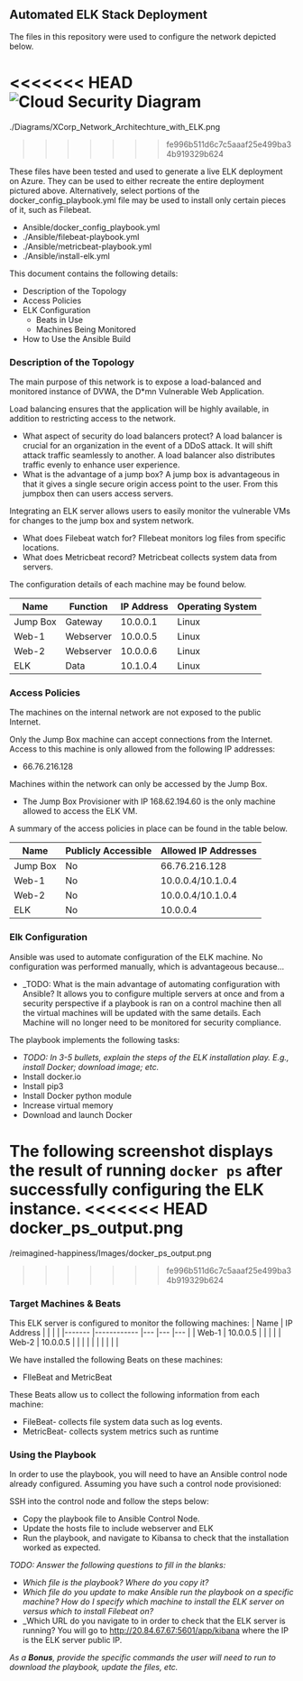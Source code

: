 ## Automated ELK Stack Deployment

The files in this repository were used to configure the network depicted below.

<<<<<<< HEAD
![Cloud Security Diagram](Diagrams/XCorp_Network_Architechture_with_ELK.png)
=======
./Diagrams/XCorp_Network_Architechture_with_ELK.png
>>>>>>> fe996b511d6c7c5aaaf25e499ba34b919329b624

These files have been tested and used to generate a live ELK deployment on Azure. They can be used to either recreate the entire deployment pictured above. Alternatively, select portions of the docker_config_playbook.yml file may be used to install only certain pieces of it, such as Filebeat.

  - Ansible/docker_config_playbook.yml
  - ./Ansible/filebeat-playbook.yml
  - ./Ansible/metricbeat-playbook.yml
  - ./Ansible/install-elk.yml

This document contains the following details:
- Description of the Topology
- Access Policies
- ELK Configuration
  - Beats in Use
  - Machines Being Monitored
- How to Use the Ansible Build


### Description of the Topology

The main purpose of this network is to expose a load-balanced and monitored instance of DVWA, the D*mn Vulnerable Web Application.

Load balancing ensures that the application will be highly available, in addition to restricting access to the network.
- What aspect of security do load balancers protect? A load balancer is crucial for an organization in the event of a DDoS attack. It will shift attack traffic seamlessly to another. A load balancer also distributes traffic evenly to enhance user experience.   
- What is the advantage of a jump box? A jump box is advantageous in that it gives a single secure origin access point to the user. From this jumpbox then can users access servers. 

Integrating an ELK server allows users to easily monitor the vulnerable VMs for changes to the jump box and system network.
- What does Filebeat watch for? FIlebeat monitors log files from specific locations.
- What does Metricbeat record? Metricbeat collects system data from servers.

The configuration details of each machine may be found below.

| Name     | Function  | IP Address | Operating System |
|----------|---------- |------------|------------------|
| Jump Box | Gateway   | 10.0.0.1   | Linux            |
| Web-1    | Webserver | 10.0.0.5   | Linux            |
| Web-2    | Webserver | 10.0.0.6   | Linux            |
| ELK      | Data      | 10.1.0.4   | Linux            |

### Access Policies

The machines on the internal network are not exposed to the public Internet. 

Only the Jump Box machine can accept connections from the Internet. Access to this machine is only allowed from the following IP addresses:
- 66.76.216.128

Machines within the network can only be accessed by the Jump Box.
- The Jump Box Provisioner with IP 168.62.194.60 is the only machine allowed to access the ELK VM.

A summary of the access policies in place can be found in the table below.

| Name     | Publicly Accessible | Allowed IP Addresses  |
|----------|---------------------|---------------------- |
| Jump Box | No                  | 66.76.216.128         |
| Web-1    | No                  | 10.0.0.4/10.1.0.4     |
| Web-2    | No                  | 10.0.0.4/10.1.0.4     |
| ELK      | No                  | 10.0.0.4              
			  
### Elk Configuration

Ansible was used to automate configuration of the ELK machine. No configuration was performed manually, which is advantageous because...
- _TODO: What is the main advantage of automating configuration with Ansible? It allows you to configure multiple servers at once and from a security perspective if a playbook is ran on a control machine then all the virtual machines will be updated with the same details. Each Machine will no longer need to be monitored for security compliance.

The playbook implements the following tasks:
- _TODO: In 3-5 bullets, explain the steps of the ELK installation play. E.g., install Docker; download image; etc._
- Install docker.io
- Install pip3
- Install Docker python module
- Increase virtual memory
- Download and launch Docker

The following screenshot displays the result of running `docker ps` after successfully configuring the ELK instance.
<<<<<<< HEAD
docker_ps_output.png
=======
/reimagined-happiness/Images/docker_ps_output.png
>>>>>>> fe996b511d6c7c5aaaf25e499ba34b919329b624


### Target Machines & Beats
This ELK server is configured to monitor the following machines:
| Name  	| IP Address 	|   	|   	|   	|
|-------	|------------	|---	|---	|---	|
| Web-1 	| 10.0.0.5   	|   	|   	|   	|
| Web-2 	| 10.0.0.5   	|   	|   	|   	|
|       	|            	|   	|   	|   	|

We have installed the following Beats on these machines:
- FIleBeat and MetricBeat

These Beats allow us to collect the following information from each machine:
- FileBeat- collects file system data such as log events.
- MetricBeat- collects system metrics such as runtime

### Using the Playbook
In order to use the playbook, you will need to have an Ansible control node already configured. Assuming you have such a control node provisioned: 

SSH into the control node and follow the steps below:
- Copy the playbook file to Ansible Control Node.
- Update the hosts file to include webserver and ELK
- Run the playbook, and navigate to Kibansa to check that the installation worked as expected.

_TODO: Answer the following questions to fill in the blanks:_
- _Which file is the playbook? Where do you copy it?_
- _Which file do you update to make Ansible run the playbook on a specific machine? How do I specify which machine to install the ELK server on versus which to install Filebeat on?_
- _Which URL do you navigate to in order to check that the ELK server is running? You will go to http://20.84.67.67:5601/app/kibana where the IP is the ELK server public IP.

_As a **Bonus**, provide the specific commands the user will need to run to download the playbook, update the files, etc._